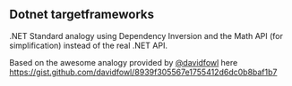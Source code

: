 ## Dotnet targetframeworks

.NET Standard analogy using Dependency Inversion and the Math API (for simplification) instead of the real .NET API.

Based on the awesome analogy provided by [@davidfowl](https://github.com/davidfowl) here <https://gist.github.com/davidfowl/8939f305567e1755412d6dc0b8baf1b7>